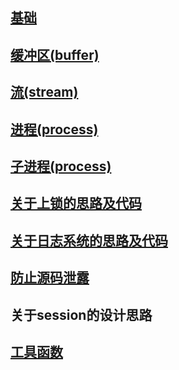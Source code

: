 ## [基础](./base.md)

## [缓冲区(buffer)](./buffer.md)

## [流(stream)](./stream.md)

## [进程(process)](./process.md)
## [子进程(process)](./child_process.md)

## [关于上锁的思路及代码](./锁.md)

## [关于日志系统的思路及代码](./日志系统记录.md)

## [防止源码泄露](./混淆编译打包)

## 关于session的设计思路

## [工具函数](./工具函数)

